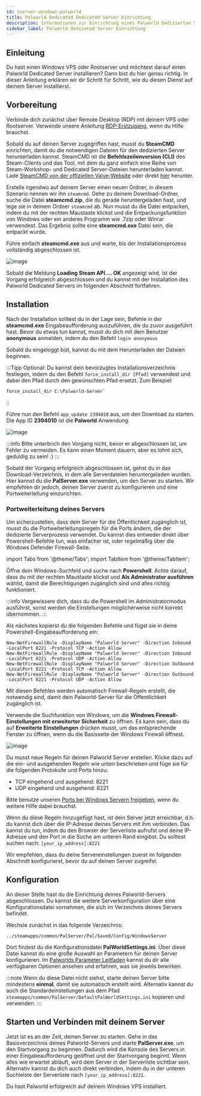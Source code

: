 ```yaml
---
id: vserver-windows-palworld
title: Palworld Dedicated Dedicated Server Einrichtung
description: Informationen zur Einrichtung eines Palworld Dedizierten Servers auf einem vServer/Rootserver - ZAP-Hosting.com Dokumentation
sidebar_label: Palworld Dedicated Server Einrichtung
---
```


## Einleitung

Du hast einen Windows VPS oder Rootserver und möchtest darauf einen Palworld Dedicated Server installieren? Dann bist du hier genau richtig. In dieser Anleitung erklären wir dir Schritt für Schritt, wie du diesen Dienst auf deinem Server installierst.

## Vorbereitung

Verbinde dich zunächst über Remote Desktop (RDP) mit deinem VPS oder Rootserver. Verwende unsere Anleitung [RDP-Erstzugang](vserver-windows-userdp.md), wenn du Hilfe brauchst.

Sobald du auf deinen Server zugegriffen hast, musst du **SteamCMD** einrichten, damit du die notwendigen Dateien für den dedizierten Server herunterladen kannst. SteamCMD ist die **Befehlszeilenversion (CLI)** des Steam-Clients und das Tool, mit dem du ganz einfach eine Reihe von Steam-Workshop- und Dedicated Server-Dateien herunterladen kannst. Lade [SteamCMD von der offiziellen Valve-Website](https://developer.valvesoftware.com/wiki/SteamCMD) oder direkt [hier](https://steamcdn-a.akamaihd.net/client/installer/steamcmd.zip) herunter.

Erstelle irgendwo auf deinem Server einen neuen Ordner, in diesem Szenario nennen wir ihn `steamcmd`. Gehe zu deinem Download-Ordner, suche die Datei **steamcmd.zip**, die du gerade heruntergeladen hast, und lege sie in deinem Ordner `steamcmd` ab. Nun musst du die Datei entpacken, indem du mit der rechten Maustaste klickst und die Entpackungsfunktion von Windows oder ein anderes Programm wie .7zip oder Winrar verwendest. Das Ergebnis sollte eine **steamcmd.exe** Datei sein, die entpackt wurde.

Führe einfach **steamcmd.exe** aus und warte, bis der Installationsprozess vollständig abgeschlossen ist.

![image](https://github.com/zaphosting/docs/assets/42719082/ffb8e8a1-26e3-4d16-9baf-938e17ec1613)

Sobald die Meldung **Loading Steam API.... OK** angezeigt wird, ist der Vorgang erfolgreich abgeschlossen und du kannst mit der Installation des Palworld Dedicated Servers im folgenden Abschnitt fortfahren.

## Installation

Nach der Installation solltest du in der Lage sein, Befehle in der **steamcmd.exe** Eingabeaufforderung auszuführen, die du zuvor ausgeführt hast. Bevor du etwas tun kannst, musst du dich mit dem Benutzer **anonymous** anmelden, indem du den Befehl `login anonymous`

Sobald du eingeloggt bist, kannst du mit dem Herunterladen der Dateien beginnen. 

:::Tipp
Optional: Du kannst dein bevorzugtes Installationsverzeichnis festlegen, indem du den Befehl `force_install_dir [Pfad]` verwendest und dabei den Pfad durch den gewünschten Pfad ersetzt. Zum Beispiel: 
```
force_install_dir C:\Palworld-Server`
```
::

Führe nun den Befehl `app_update 2394010` aus, um den Download zu starten. Die App ID **2394010** ist die **Palworld** Anwendung.

![image](https://github.com/zaphosting/docs/assets/42719082/b265a784-cf9a-43dc-b100-376f080e18f3)

:::info
Bitte unterbrich den Vorgang nicht, bevor er abgeschlossen ist, um Fehler zu vermeiden. Es kann einen Moment dauern, aber es lohnt sich, geduldig zu sein! :)
:::

Sobald der Vorgang erfolgreich abgeschlossen ist, gehst du in das Download-Verzeichnis, in dem alle Serverdateien heruntergeladen wurden. Hier kannst du die **PalServer.exe** verwenden, um den Server zu starten. Wir empfehlen dir jedoch, deinen Server zuerst zu konfigurieren und eine Portweiterleitung einzurichten.

### Portweiterleitung deines Servers

Um sicherzustellen, dass dein Server für die Öffentlichkeit zugänglich ist, musst du die Portweiterleitungsregeln für die Ports ändern, die der dedizierte Serverprozess verwendet. Du kannst dies entweder direkt über Powershell-Befehle tun, was einfacher ist, oder regelmäßig über die Windows Defender Firewall-Seite.

import Tabs from '@theme/Tabs';
import TabItem from '@theme/TabItem';

<Tabs>
<TabItem value="powershell" label="Über Powershell" default>

Öffne dein Windows-Suchfeld und suche nach **Powershell**. Achte darauf, dass du mit der rechten Maustaste klickst und **Als Administrator ausführen** wählst, damit die Berechtigungen zugänglich sind und alles richtig funktioniert.

:::info
Vergewissere dich, dass du die Powershell im Administratormodus ausführst, sonst werden die Einstellungen möglicherweise nicht korrekt übernommen.
:::

Als nächstes kopierst du die folgenden Befehle und fügst sie in deine Powershell-Eingabeaufforderung ein:
```
New-NetFirewallRule -DisplayName "Palworld Server" -Direction Inbound -LocalPort 8221 -Protocol TCP -Action Allow
New-NetFirewallRule -DisplayName "Palworld Server" -Direction Inbound -LocalPort 8221 -Protocol UDP -Action Allow
New-NetFirewallRule -DisplayName "Palworld Server" -Direction Outbound -LocalPort 8221 -Protocol TCP -Action Allow
New-NetFirewallRule -DisplayName "Palworld Server" -Direction Outbound -LocalPort 8221 -Protocol UDP -Action Allow
```

Mit diesen Befehlen werden automatisch Firewall-Regeln erstellt, die notwendig sind, damit dein Palworld-Server für die Öffentlichkeit zugänglich ist.

</TabItem>

<TabItem value="windefender" label="Über Windows Defender">

Verwende die Suchfunktion von Windows, um die **Windows Firewall-Einstellungen mit erweiterter Sicherheit** zu öffnen. Es kann sein, dass du auf **Erweiterte Einstellungen** drücken musst, um das entsprechende Fenster zu öffnen, wenn du die Basisseite der Windows Firewall öffnest.

![image](https://github.com/zaphosting/docs/assets/42719082/5fb9f943-7e51-4d8f-9df4-2f5ff60857d3)

Du musst neue Regeln für deinen Palworld Server erstellen. Klicke dazu auf die ein- und ausgehenden Regeln wie unten beschrieben und füge sie für die folgenden Protokolle und Ports hinzu:
- TCP eingehend und ausgehend: 8221
- UDP eingehend und ausgehend: 8221

Bitte benutze unseren [Ports bei Windows Servern freigeben](vserver-windows-port.md), wenn du weitere Hilfe dabei brauchst.

</TabItem>
</Tabs>

Wenn du diese Regeln hinzugefügt hast, ist dein Server jetzt erreichbar, d.h. du kannst dich über die IP-Adresse deines Servers mit ihm verbinden. Das kannst du tun, indem du den Browser der Serverliste aufrufst und deine IP-Adresse und den Port in die Suche am unteren Rand eingibst. Du solltest suchen nach: `[your_ip_address]:8221`

Wir empfehlen, dass du deine Servereinstellungen zuerst im folgenden Abschnitt konfigurierst, bevor du auf deinen Server zugreifst.

## Konfiguration

An dieser Stelle hast du die Einrichtung deines Palworld-Servers abgeschlossen. Du kannst die weitere Serverkonfiguration über eine Konfigurationsdatei vornehmen, die sich im Verzeichnis deines Servers befindet.

Wechsle zunächst in das folgende Verzeichnis:
```
../steamapps/common/PalServer/Pal/Saved/Config/WindowsServer
```

Dort findest du die Konfigurationsdatei **PalWorldSettings.ini**. Über diese Datei kannst du eine große Auswahl an Parametern für deinen Server konfigurieren. Im [Palworlds Parameter Leitfaden](https://tech.palworldgame.com/optimize-game-balance) kannst du dir alle verfügbaren Optionen ansehen und erfahren, was sie jeweils bewirken.

:::note
Wenn du diese Datei nicht siehst, starte deinen Server bitte mindestens **einmal**, damit sie automatisch erstellt wird. Alternativ kannst du auch die Standardeinstellungen aus dem Pfad `steamapps/common/PalServer/DefaultPalWorldSettings.ini` kopieren und verwenden.
:::

## Starten und Verbinden mit deinem Server

Jetzt ist es an der Zeit, deinen Server zu starten. Gehe in das Basisverzeichnis deines Palworld-Servers und starte **PalServer.exe**, um den Startvorgang zu beginnen. Dadurch wird die Konsole des Servers in einer Eingabeaufforderung geöffnet und der Startvorgang beginnt. Wenn alles wie erwartet abläuft, wird dein Server in der Serverliste sichtbar sein. Alternativ kannst du dich auch direkt verbinden, indem du in der unteren Suchleiste der Serverliste nach `[your_ip_address]:8221`.

Du hast Palworld erfolgreich auf deinem Windows VPS installiert.